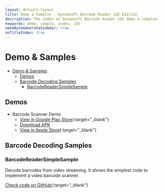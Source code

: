 ```yaml
---
layout: default-layout
title: Demo & Samples - Dynamsoft Barcode Reader iOS Edition
description: The index of Dynamsoft Barcode Reader iOS demo & samples.
keywords: demo, sample, index, iOS
needAutoGenerateSidebar: true
noTitleIndex: true
---
```


# Demo & Samples

- [Demo & Samples](#demo--samples)
  - [Demos](#demos)
  - [Barcode Decoding Samples](#barcode-decoding-samples)
    - [BarcodeReaderSimpleSample](#barcodereadersimplesample)

## Demos

- Barcode Scanner Demo
  - [View in Google Play Store](https://play.google.com/store/apps/details?id=com.dynamsoft.demo.dynamsoftbarcodereaderdemo&pli=1){:target="_blank"}
  - [Download APK](https://download2.dynamsoft.com/dbr/android/DynamsoftBarcodeReaderDemoAndroid.apk)
  - [View in Apple Store](https://apps.apple.com/us/app/dynamsoft-barcode-scanner-demo/id1120581630){:target="_blank"}

## Barcode Decoding Samples

### BarcodeReaderSimpleSample

Decode barcodes from video streaming. It shows the simplest code to implement a video barcode scanner.

[Check code on GitHub](https://github.com/Dynamsoft/barcode-reader-maui-samples/tree/main/BarcodeReaderSimpleSample){:target="_blank"}
